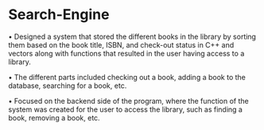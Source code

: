 # Search-Engine
• Designed a system that stored the different books in the library by sorting them based on the book title, ISBN, and check-out status in C++ and vectors along with functions that resulted in the user having access to a library.

• The different parts included checking out a book, adding a book to the database, searching for a book, etc.

• Focused on the backend side of the program, where the function of the system was created for the user to access the library, such as finding a book, removing a book, etc.
